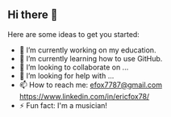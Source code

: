 ## Hi there 👋


Here are some ideas to get you started:

- 🔭 I’m currently working on my education.
- 🌱 I’m currently learning how to use GitHub.
- 👯 I’m looking to collaborate on ...
- 🤔 I’m looking for help with ...
- 📫 How to reach me: efox7787@gmail.com https://www.linkedin.com/in/ericfox78/
- ⚡ Fun fact: I'm a musician!

